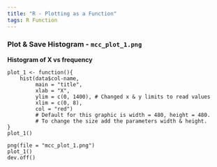 ```yaml
---
title: "R - Plotting as a Function"
tags: R Function
---
```



### Plot & Save Histogram - `mcc_plot_1.png`

**Histogram of X vs frequency**

```{r}
plot_1 <- function(){
    hist(data$col-name, 
         main = "title",
         xlab = "X",
         ylim = c(0, 1400), # Changed x & y limits to read values
         xlim = c(0, 8),
         col = "red")
         # Default for this graphic is width = 480, height = 480.
         # To change the size add the parameters width & height.
}
plot_1()

png(file = "mcc_plot_1.png")
plot_1()
dev.off()
```
